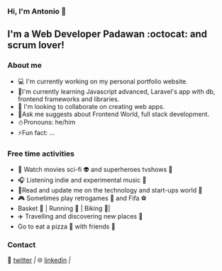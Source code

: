 ### Hi, I'm Antonio :wave:

## I'm a Web Developer Padawan :octocat: and scrum lover! 


### About me

- :computer: I'm currently working on my personal portfolio website.
-  :book:I'm currently learning Javascript advanced, Laravel's app with db, frontend frameworks and libraries.
-  :dancers: I'm looking to collaborate on creating web apps.
-  :mega:Ask me suggests about Frontend World, full stack development.
-  :snowman:Pronouns: he/him
-  :zap:Fun fact: ...


### Free time activities

- :vhs: Watch movies sci-fi :alien: and superheroes tvshows :dizzy:
- :headphones: Listening indie and experimental music :musical_keyboard:
- :newspaper:Read and update me on the technology and start-ups world  :iphone:
- :video_game: Sometimes play retrogames :space_invader: and Fifa :soccer:
- Basket :basketball:  | Running :runner: | Biking :bicyclist:|
- :airplane: Travelling and discovering new places :sunrise_over_mountains:
- Go to eat a pizza :pizza: with friends :couple:

### Contact

:hatched_chick: [twitter][Twitter] *|*
:globe_with_meridians: [linkedin][Linkedin] *|*

[twitter]: https://twitter.com/lobbizen991
[linkedin]:  https://www.linkedin.com/in/antonio-lobusto-fullstackdev0716/
